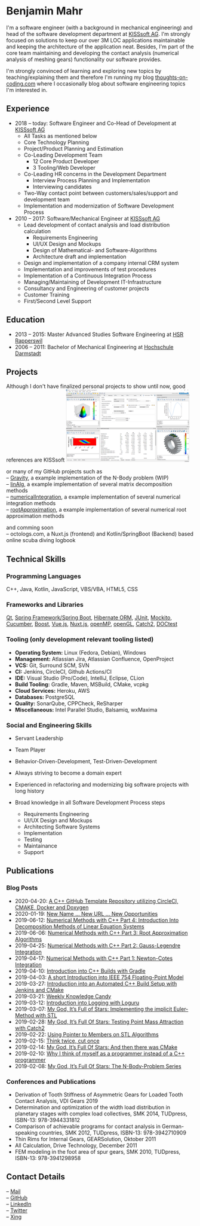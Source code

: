 # Benjamin Mahr

I'm a software engineer (with a background in mechanical engineering) and head of the software development department at [KISSsoft AG][kisssoft]. I'm strongly focused on solutions to keep our over 3M LOC applications maintainable and keeping the architecture of the application neat. Besides, I'm part of the core team maintaining and developing the contact analysis (numerical analysis of meshing gears) functionality our software provides.

I'm strongly convinced of learning and exploring new topics by teaching/explaining them and therefore I'm running my blog [thoughts-on-coding.com][blog] where I occasionally blog about software engineering topics I'm interested in.

## Experience
* 2018 – today: Software Engineer and Co-Head of Development at [KISSsoft AG][kisssoft]
  * All Tasks as mentioned below
  * Core Technology Planning
  * Project/Product Planning and Estimation
  * Co-Leading Development Team
    * 12 Core Product Developer
    * 3 Tooling/Web Developer
  * Co-Leading HR concerns in the Development Department
    * Interview Process Planning and Implementation
    * Interviewing candidates
  * Two-Way contact point between customers/sales/support and development team
  * Implementation and modernization of Software Development Process
* 2010 – 2017: Software/Mechanical Engineer at [KISSsoft AG][kisssoft]
  * Lead development of contact analysis and load distribution calculation
    * Requirements Engineering
    * UI/UX Design and Mockups
    * Design of Mathematical- and Software-Algorithms
    * Architecture draft and implementation
  * Design and implementation of a company internal CRM system
  * Implementation and improvements of test procedures
  * Implementation of a Continuous Integration Process
  * Managing/Maintaining of Development IT-Infrastructure
  * Consultancy and Engineering of customer projects
  * Customer Training
  * First/Second Level Support

## Education
* 2013 – 2015: Master Advanced Studies Software Engineering at [HSR Rapperswil][hsr]
* 2006 – 2011: Bachelor of Mechanical Engineering at [Hochschule Darmstadt][hda]

## Projects
Although I don't have finalized personal projects to show until now, good references are
KISSsoft
[![](kisssoftsmall.png)](kisssoft.png)

or many of my GitHub projects such as<br> 
– [Gravity][gravity], a example implementation of the N-Body problem (WIP)<br> 
– [linAlg][linalg], a example implementation of several matrix decomposition methods<br> 
– [numericalIntegration][numint], a example implementation of several numerical integration methods<br> 
– [rootApproximation][root], a example implementation of several numerical root approximation methods<br> 

and comming soon<br> 
– octologs.com, a Nuxt.js (frontend) and Kotlin/SpringBoot (Backend) based online scuba diving logbook

## Technical Skills
### Programming Languages
C++, Java, Kotlin, JavaScript, VBS/VBA, HTML5, CSS

### Frameworks and Libraries
[Qt][qt], [Spring Framework/Spring Boot][spring], [Hibernate ORM][hibernate], [JUnit][junit], [Mockito][mockito], [Cucumber][cucumber], [Boost][boost], [Vue.js][vuejs], [Nuxt.js][nuxtjs], [openMP][openmp], [openGL][opengl], [Catch2][catch], [DOCtest][doctest]

### Tooling (only development relevant tooling listed)
* **Operating System:** Linux (Fedora, Debian), Windows
* **Management:** Atlassian Jira, Atlassian Confluence, OpenProject
* **VCS:** Git, Surround SCM, SVN
* **CI:** Jenkins, CircleCI, Github Actions/CI
* **IDE:** Visual Studio (Pro/Code), IntelliJ, Eclipse, CLion
* **Build Tooling:** Gradle, Maven, MSBuild, CMake, vcpkg
* **Cloud Services:** Heroku, AWS
* **Databases:** PostgreSQL
* **Quality:** SonarQube, CPPCheck, ReSharper
* **Miscellaneous:** Intel Parallel Studio, Balsamiq, wxMaxima

### Social and Engineering Skills
* Servant Leadership
* Team Player

* Behavior-Driven-Development, Test-Driven-Development
* Always striving to become a domain expert
* Experienced in refactoring and modernizing big software projects with long history
* Broad knowledge in all Software Development Process steps
  * Requirements Engineering
  * UI/UX Design and Mockups
  * Architecting Software Systems
  * Implementation
  * Testing
  * Maintainance
  * Support

## Publications
### Blog Posts
* 2020-04-20: [A C++ GitHub Template Repository utilizing CircleCI, CMAKE, Docker and Doxygen][bp-18]
* 2020-01-19: [New Name … New URL … New Opportunities][bp-17]
* 2019-06-12: [Numerical Methods with C++ Part 4: Introduction Into Decomposition Methods of Linear Equation Systems][bp-16]
* 2019-06-06: [Numerical Methods with C++ Part 3: Root Approximation Algorithms][bp-15]
* 2019-04-25: [Numerical Methods with C++ Part 2: Gauss-Legendre Integration][bp-14]
* 2019-04-17: [Numerical Methods with C++ Part 1: Newton-Cotes Integration][bp-13]
* 2019-04-10: [Introduction into C++ Builds with Gradle][bp-12]
* 2019-04-03: [A short Introduction into IEEE 754 Floating-Point Model][bp-11]
* 2019-03-27: [Introduction into an Automated C++ Build Setup with Jenkins and CMake][bp-10]
* 2019-03-21: [Weekly Knowledge Candy][bp-9]
* 2019-03-12: [Introduction into Logging with Loguru][bp-8]
* 2019-03-07: [My God, It’s Full of Stars: Implementing the implicit Euler-Method with STL][bp-7]
* 2019-02-28: [My God, It’s Full Of Stars: Testing Point Mass Attraction with Catch2][bp-6]
* 2019-02-22: [Using Pointer to Members on STL Algorithms][bp-5]
* 2019-02-15: [Think twice, cut once][bp-4]
* 2019-02-14: [My God, It’s Full Of Stars: And then there was CMake][bp-3]
* 2019-02-10: [Why I think of myself as a programmer instead of a C++ programmer][bp-2]
* 2019-02-08: [My God, It’s Full Of Stars: The N-Body-Problem Series][bp-1]
### Conferences and Publications
* Derivation of Tooth Stiffness of Asymmetric Gears for Loaded Tooth Contact Analysis, VDI Gears 2019
* Determination and optimization of the width load distribution in planetary stages with complex load collectives, SMK 2014, TUDpress, ISBN-13: 978-3944331812
* Comparison of achievable programs for contact analysis in German-speaking countries, SMK 2012, TUDpress, ISBN-13: 978-3942710909
* Thin Rims for Internal Gears, GEARSolution, Oktober 2011
* All Calculation, Drive Technology, December 2011
* FEM modeling in the foot area of spur gears, SMK 2010, TUDpress, ISBN-13: 978-3941298958

## Contact Details
– [Mail][mail]<br> 
– [GitHub][github]<br>
– [LinkedIn][linkedin]<br>
– [Twitter][twitter]<br>
– [Xing][xing]<br>

[kisssoft]: https://kisssoft.com
[blog]: https://thoughts-on-coding.com
[github]: https://github.com/Ben1980
[linkedin]: https://www.linkedin.com/in/benjamin-mahr-728a1639/
[twitter]: https://twitter.com/BenMahr
[mail]: ben.amhr@gmail.com
[xing]: https://www.xing.com/profile/Benjamin_Mahr3/cv
[qt]: https://www.qt.io/
[spring]: https://spring.io/
[hibernate]: https://hibernate.org/
[junit]: https://junit.org/
[mockito]: https://site.mockito.org/
[cucumber]: https://cucumber.io/
[boost]: https://www.boost.org/
[vuejs]: https://vuejs.org/
[nuxtjs]: https://nuxtjs.org/
[openmp]: https://www.openmp.org/
[opengl]: https://www.opengl.org/
[catch]: https://github.com/catchorg/Catch2
[doctest]: https://github.com/onqtam/doctest
[hda]: https://h-da.de/
[hsr]: https://www.hsr.ch/

[bp-1]: https://thoughts-on-coding.com/2019/02/08/the-n-body-problem-series/
[bp-2]: https://thoughts-on-coding.com/2019/02/10/why-i-think-of-myself-as-a-programmer-instead-of-a-c-programmer/
[bp-3]: https://thoughts-on-coding.com/2019/02/14/and-then-there-was-cmake/
[bp-4]: https://thoughts-on-coding.com/2019/02/15/think-twice-cut-once/
[bp-5]: https://thoughts-on-coding.com/2019/02/22/cpp-using-pointer-to-members/
[bp-6]: https://thoughts-on-coding.com/2019/02/28/testing-point-mass-attraction-with-catch2/
[bp-7]: https://thoughts-on-coding.com/2019/03/07/implementing-the-implicit-euler-method-with-stl/
[bp-8]: https://thoughts-on-coding.com/2019/03/12/introduction-into-logging-with-loguru/
[bp-9]: https://thoughts-on-coding.com/2019/03/21/weekly-knowledge-candy/
[bp-10]: https://thoughts-on-coding.com/2019/03/27/introduction-into-build-automation-setup-with-jenkins-and-cmake/
[bp-11]: https://thoughts-on-coding.com/2019/04/03/a-short-introduction-into-ieee-754-floating-point-model/
[bp-12]: https://thoughts-on-coding.com/2019/04/10/introduction-into-c-builds-with-gradle/
[bp-13]: https://thoughts-on-coding.com/2019/04/17/numerical-methods-in-c-part-1-newton-cotes-integration/
[bp-14]: https://thoughts-on-coding.com/2019/04/25/numerical-methods-in-c-part-2-gauss-legendre-integration/
[bp-15]: https://thoughts-on-coding.com/2019/06/06/numerical-methods-with-cpp-part-3-root-approximation-algorithms/
[bp-16]: https://thoughts-on-coding.com/2019/06/12/numerical-methods-with-c-part-4-introduction-into-decomposition-methods-of-linear-equation-systems/
[bp-17]: https://thoughts-on-coding.com/2020/01/19/new-name-new-url-new-opportunities/
[bp-18]: https://thoughts-on-coding.com/2020/04/20/a-cpp-github-template-repository-utilizing-circleci-cmake-docker-and-doxygen/

[gravity]: https://github.com/Ben1980/gravity
[linalg]: https://github.com/Ben1980/linAlg
[numint]: https://github.com/Ben1980/numericalIntegration
[root]: https://github.com/Ben1980/rootApproximation

